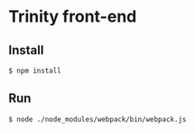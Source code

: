 # Trinity front-end

## Install

`$ npm install`

## Run

`$ node ./node_modules/webpack/bin/webpack.js`
